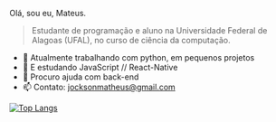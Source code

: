 <!--
**jockaplay/jockaplay** is a ✨ _special_ ✨ repository because its `README.md` (this file) appears on your GitHub profile.

Here are some ideas to get you started:

-->
Olá, sou eu, Mateus.
> Estudante de programação e aluno na Universidade Federal de Alagoas (UFAL), no curso de ciência da computação.

- 🔭 Atualmente trabalhando com python, em pequenos projetos
- 🌱 E estudando JavaScript // React-Native
- 🤔 Procuro ajuda com back-end
- 📫 Contato: jocksonmatheus@gmail.com
  
[![Top Langs](https://github-readme-stats.vercel.app/api/top-langs/?username=jockaplay&layout=compact&hide=QML&hide_border=true&title_color=ff1010&text_color=fff&theme=dark#gh-dark-mode-only)](https://github.com/anuraghazra/github-readme-stats)
